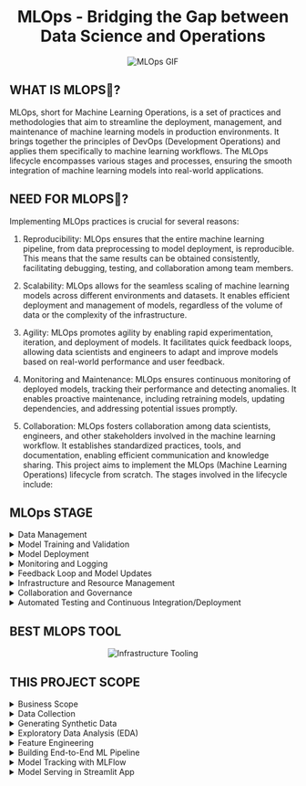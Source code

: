 <h1 align="center">MLOps - Bridging the Gap between Data Science and Operations</h1>

<div align="center">
  <img src="https://assets-global.website-files.com/5e9aa66fd3886aa2b4ec01ca/630341e16bdfc87f7cd23ee0_ezgif.com-gif-maker%20(1).gif" alt="MLOps GIF" />
</div>


## WHAT IS MLOPS🎢?
MLOps, short for Machine Learning Operations, is a set of practices and methodologies that aim to streamline the deployment, management, and maintenance of machine learning models in production environments. It brings together the principles of DevOps (Development Operations) and applies them specifically to machine learning workflows. The MLOps lifecycle encompasses various stages and processes, ensuring the smooth integration of machine learning models into real-world applications.

## NEED FOR MLOPS🔮?

Implementing MLOps practices is crucial for several reasons:

1. Reproducibility: MLOps ensures that the entire machine learning pipeline, from data preprocessing to model deployment, is reproducible. This means that the same results can be obtained consistently, facilitating debugging, testing, and collaboration among team members.

2. Scalability: MLOps allows for the seamless scaling of machine learning models across different environments and datasets. It enables efficient deployment and management of models, regardless of the volume of data or the complexity of the infrastructure.

3. Agility: MLOps promotes agility by enabling rapid experimentation, iteration, and deployment of models. It facilitates quick feedback loops, allowing data scientists and engineers to adapt and improve models based on real-world performance and user feedback.

4. Monitoring and Maintenance: MLOps ensures continuous monitoring of deployed models, tracking their performance and detecting anomalies. It enables proactive maintenance, including retraining models, updating dependencies, and addressing potential issues promptly.

5. Collaboration: MLOps fosters collaboration among data scientists, engineers, and other stakeholders involved in the machine learning workflow. It establishes standardized practices, tools, and documentation, enabling efficient communication and knowledge sharing.
This project aims to implement the MLOps (Machine Learning Operations) lifecycle from scratch. The stages involved in the lifecycle include:


## MLOps STAGE
<details>
<summary>Data Management</summary>
Effective data management is crucial in MLOps. This stage involves data collection, preprocessing, and storage. It includes tasks such as data cleaning, normalization, and transformation to ensure data quality and consistency. Proper data versioning and tracking are implemented to maintain data integrity throughout the pipeline.
</details>
<details>
<summary>Model Training and Validation</summary>
This stage focuses on training machine learning models using the prepared data. It involves selecting appropriate algorithms, tuning hyperparameters, and evaluating model performance using suitable metrics. Cross-validation techniques are employed to assess model generalization and mitigate overfitting.
</details>
<details>
<summary>Model Deployment</summary>
Once a trained model is ready, it needs to be deployed in a production environment to serve predictions. This stage includes packaging the model with its dependencies, creating scalable and efficient APIs or services for model inference, and ensuring robustness, security, and scalability of the deployed model.
</details>
<details>
<summary>Monitoring and Logging</summary>
Continuous monitoring of deployed models is essential to ensure their performance, reliability, and adherence to predefined thresholds. This stage involves setting up monitoring systems to capture real-time metrics, detecting anomalies, and generating alerts when necessary. Logging is implemented to track model behavior, inputs, outputs, and any errors or exceptions.
</details>
<details>
<summary>Feedback Loop and Model Updates</summary>
MLOps embraces a feedback loop to gather user feedback, monitor model performance, and incorporate improvements. This stage involves analyzing user feedback, updating models based on new data, and implementing version control to manage model iterations effectively. Model updates are deployed seamlessly to maintain optimal performance.
</details>
<details>
<summary>Infrastructure and Resource Management</summary>
MLOps requires efficient management of computational resources, including cloud infrastructure, containers, and orchestration tools. This stage involves setting up scalable and automated infrastructure for model training, deployment, and monitoring. Infrastructure optimization and cost management strategies are employed to maximize efficiency.
</details>
<details>
<summary>Collaboration and Governance</summary>
Collaboration and governance play a vital role in MLOps. This stage involves establishing communication channels, version control, and documentation practices to foster collaboration among data scientists, engineers, and stakeholders. Governance frameworks are implemented to ensure compliance, ethical considerations, and responsible use of machine learning models.
</details>
<details>
<summary>Automated Testing and Continuous Integration/Deployment</summary>
Automated testing frameworks are crucial in MLOps to ensure the quality and reliability of the entire pipeline. This stage includes implementing unit tests, integration tests, and performance tests for data processing, model training, and deployment processes. Continuous Integration/Deployment (CI/CD) pipelines are set up to automate the integration, testing, and deployment of new features and updates.
</details>

## BEST MLOPS TOOL
<div align="center">
  <img src="https://fullstackdeeplearning.com/spring2021/lecture-6-notes-media/Infra-Tooling3.png" alt="Infrastructure Tooling" />
</div>

## THIS PROJECT SCOPE

<details>
<summary>Business Scope</summary>
The first stage of the MLOps lifecycle is defining the business scope. This involves understanding the problem statement, identifying the goals and objectives of the project, and determining the success criteria. It is important to have a clear understanding of the business requirements before proceeding to the next stages.
</details>
<details>
<summary>Data Collection</summary>
In this stage, data relevant to the problem at hand is collected. This can involve gathering data from various sources such as databases, APIs, or external datasets. The data should be representative of the problem domain and sufficient for training and evaluating machine learning models.
</details>
<details>
<summary>Generating Synthetic Data</summary>
Sometimes, it may be necessary to generate synthetic data to supplement the existing dataset. Synthetic data can be created using techniques like data augmentation, simulation, or generation based on statistical models. This stage aims to enhance the dataset and provide additional training examples.
</details>
<details>
<summary>Exploratory Data Analysis (EDA)</summary>
EDA involves analyzing and visualizing the collected data to gain insights and understand its characteristics. This stage helps in identifying patterns, correlations, outliers, and missing values in the dataset. Exploring the data helps in making informed decisions regarding data preprocessing and feature engineering.
</details>
<details>
<summary>Feature Engineering</summary>
Feature engineering is the process of transforming raw data into meaningful features that can be used for training machine learning models. This stage includes techniques such as feature selection, feature extraction, and feature encoding. The goal is to create a set of informative and relevant features that capture the underlying patterns in the data.
</details>
<details>
<summary>Building End-to-End ML Pipeline</summary>
The ML pipeline is responsible for automating the workflow from data ingestion to model deployment. It consists of several stages, including data extraction, data versioning using DVC (Data Version Control), data ingestion, splitting the data into train and test sets, data transformation (imputation, scaling, encoding), model training using various algorithms (Adaboost, logistic regression, xgboost, lightgbm, random forest), hyperparameter tuning, and model evaluation based on the roc_auc_score metric.
</details>
<details>
<summary>Model Tracking with MLFlow</summary>
MLFlow is used to track and manage machine learning experiments. It provides functionalities to log and compare different models, track metrics, parameters, and artifacts. This stage involves integrating MLFlow into the pipeline to monitor and manage the models during training and evaluation.
</details>
<details>
<summary>Model Serving in Streamlit App</summary>
The final stage of the MLOps lifecycle is serving the trained model in a user-friendly application. Streamlit is a popular Python framework for building interactive web applications. This stage involves deploying the best-performing model in a Streamlit app, allowing users to interact with the model and make predictions.
</details>
